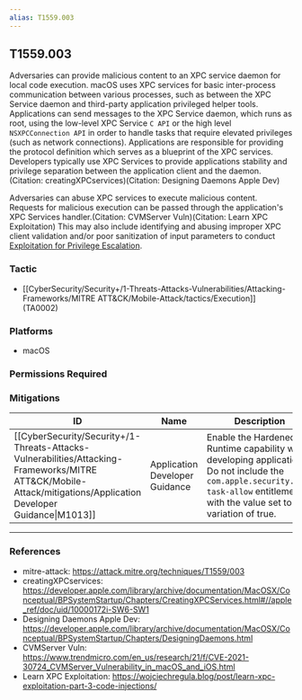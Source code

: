 ```yaml
---
alias: T1559.003
---
```


## T1559.003

Adversaries can provide malicious content to an XPC service daemon for local code execution. macOS uses XPC services for basic inter-process communication between various processes, such as between the XPC Service daemon and third-party application privileged helper tools. Applications can send messages to the XPC Service daemon, which runs as root, using the low-level XPC Service <code>C API</code> or the high level <code>NSXPCConnection API</code> in order to handle tasks that require elevated privileges (such as network connections). Applications are responsible for providing the protocol definition which serves as a blueprint of the XPC services. Developers typically use XPC Services to provide applications stability and privilege separation between the application client and the daemon.(Citation: creatingXPCservices)(Citation: Designing Daemons Apple Dev)

Adversaries can abuse XPC services to execute malicious content. Requests for malicious execution can be passed through the application's XPC Services handler.(Citation: CVMServer Vuln)(Citation: Learn XPC Exploitation) This may also include identifying and abusing improper XPC client validation and/or poor sanitization of input parameters to conduct [Exploitation for Privilege Escalation](https://attack.mitre.org/techniques/T1068).


### Tactic
- [[CyberSecurity/Security+/1-Threats-Attacks-Vulnerabilities/Attacking-Frameworks/MITRE ATT&CK/Mobile-Attack/tactics/Execution]] (TA0002)

### Platforms
- macOS

### Permissions Required

### Mitigations

| ID | Name | Description |
| --- | --- | --- |
| [[CyberSecurity/Security+/1-Threats-Attacks-Vulnerabilities/Attacking-Frameworks/MITRE ATT&CK/Mobile-Attack/mitigations/Application Developer Guidance\|M1013]] | Application Developer Guidance | Enable the Hardened Runtime capability when developing applications. Do not include the <code>com.apple.security.get-task-allow</code> entitlement with the value set to any variation of true.  |


---
### References

- mitre-attack: https://attack.mitre.org/techniques/T1559/003
- creatingXPCservices: https://developer.apple.com/library/archive/documentation/MacOSX/Conceptual/BPSystemStartup/Chapters/CreatingXPCServices.html#//apple_ref/doc/uid/10000172i-SW6-SW1
- Designing Daemons Apple Dev: https://developer.apple.com/library/archive/documentation/MacOSX/Conceptual/BPSystemStartup/Chapters/DesigningDaemons.html
- CVMServer Vuln: https://www.trendmicro.com/en_us/research/21/f/CVE-2021-30724_CVMServer_Vulnerability_in_macOS_and_iOS.html
- Learn XPC Exploitation: https://wojciechregula.blog/post/learn-xpc-exploitation-part-3-code-injections/
